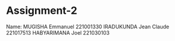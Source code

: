 # Assignment-2
Name: MUGISHA Emmanuel 221001330
      IRADUKUNDA Jean Claude 221017513
      HABYARIMANA Joel 221030103
